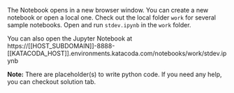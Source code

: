 The Notebook opens in a new browser window. You can create a new notebook or open a local one. Check out the local folder `work` for several sample notebooks. Open and run `stdev.ipynb` in the `work` folder.

You can also open the Jupyter Notebook at https://[[HOST_SUBDOMAIN]]-8888-[[KATACODA_HOST]].environments.katacoda.com/notebooks/work/stdev.ipynb

**Note:**
There are placeholder(s) to write python code. If you need any help, you can checkout solution tab.